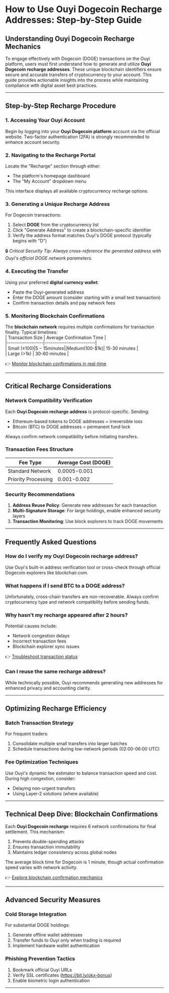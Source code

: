 # How to Use Ouyi Dogecoin Recharge Addresses: Step-by-Step Guide  

## Understanding Ouyi Dogecoin Recharge Mechanics  

To engage effectively with Dogecoin (DOGE) transactions on the Ouyi platform, users must first understand how to generate and utilize **Ouyi Dogecoin recharge addresses**. These unique blockchain identifiers ensure secure and accurate transfers of cryptocurrency to your account. This guide provides actionable insights into the process while maintaining compliance with digital asset best practices.  

---

## Step-by-Step Recharge Procedure  

### 1. Accessing Your Ouyi Account  
Begin by logging into your **Ouyi Dogecoin platform** account via the official website. Two-factor authentication (2FA) is strongly recommended to enhance account security.  

### 2. Navigating to the Recharge Portal  
Locate the "Recharge" section through either:  
- The platform's homepage dashboard  
- The "My Account" dropdown menu  

This interface displays all available cryptocurrency recharge options.  

### 3. Generating a Unique Recharge Address  
For Dogecoin transactions:  
1. Select **DOGE** from the cryptocurrency list  
2. Click "Generate Address" to create a blockchain-specific identifier  
3. Verify the address format matches Ouyi's DOGE protocol (typically begins with "D")  

🔒 *Critical Security Tip: Always cross-reference the generated address with Ouyi's official DOGE network parameters.*  

### 4. Executing the Transfer  
Using your preferred **digital currency wallet**:  
- Paste the Ouyi-generated address  
- Enter the DOGE amount (consider starting with a small test transaction)  
- Confirm transaction details and pay network fees  

### 5. Monitoring Blockchain Confirmations  
The **blockchain network** requires multiple confirmations for transaction finality. Typical timelines:  
| Transaction Size | Average Confirmation Time |  
|------------------|-------------------------|  
| Small (≤$100)    | 5-15 minutes             |  
| Medium ($100-$1k)| 15-30 minutes            |  
| Large (>1k)      | 30-60 minutes            |  

👉 [Monitor blockchain confirmations in real-time](https://bit.ly/okx-bonus)  

---

## Critical Recharge Considerations  

### Network Compatibility Verification  
Each **Ouyi Dogecoin recharge address** is protocol-specific. Sending:  
- Ethereum-based tokens to DOGE addresses = irreversible loss  
- Bitcoin (BTC) to DOGE addresses = permanent fund lock  

Always confirm network compatibility before initiating transfers.  

### Transaction Fees Structure  
| Fee Type          | Average Cost (DOGE) |  
|-------------------|---------------------|  
| Standard Network  | 0.0005-0.001        |  
| Priority Processing| 0.001-0.002         |  

### Security Recommendations  
1. **Address Reuse Policy**: Generate new addresses for each transaction  
2. **Multi-Signature Storage**: For large holdings, enable enhanced security layers  
3. **Transaction Monitoring**: Use block explorers to track DOGE movements  

---

## Frequently Asked Questions  

### How do I verify my Ouyi Dogecoin recharge address?  
Use Ouyi's built-in address verification tool or cross-check through official Dogecoin explorers like blockchair.com.  

### What happens if I send BTC to a DOGE address?  
Unfortunately, cross-chain transfers are non-recoverable. Always confirm cryptocurrency type and network compatibility before sending funds.  

### Why hasn't my recharge appeared after 2 hours?  
Potential causes include:  
- Network congestion delays  
- Incorrect transaction fees  
- Blockchain explorer sync issues  

👉 [Troubleshoot transaction status](https://bit.ly/okx-bonus)  

### Can I reuse the same recharge address?  
While technically possible, Ouyi recommends generating new addresses for enhanced privacy and accounting clarity.  

---

## Optimizing Recharge Efficiency  

### Batch Transaction Strategy  
For frequent traders:  
1. Consolidate multiple small transfers into larger batches  
2. Schedule transactions during low-network periods (02:00-06:00 UTC)  

### Fee Optimization Techniques  
Use Ouyi's dynamic fee estimator to balance transaction speed and cost. During high congestion, consider:  
- Delaying non-urgent transfers  
- Using Layer-2 solutions (where available)  

---

## Technical Deep Dive: Blockchain Confirmations  

Each **Ouyi Dogecoin recharge** requires 6 network confirmations for final settlement. This mechanism:  
1. Prevents double-spending attacks  
2. Ensures transaction immutability  
3. Maintains ledger consistency across global nodes  

The average block time for Dogecoin is 1 minute, though actual confirmation speed varies with network activity.  

👉 [Explore blockchain confirmation mechanics](https://bit.ly/okx-bonus)  

---

## Advanced Security Measures  

### Cold Storage Integration  
For substantial DOGE holdings:  
1. Generate offline wallet addresses  
2. Transfer funds to Ouyi only when trading is required  
3. Implement hardware wallet authentication  

### Phishing Prevention Tactics  
1. Bookmark official Ouyi URLs  
2. Verify SSL certificates (https://bit.ly/okx-bonus)  
3. Enable biometric login authentication  

---
